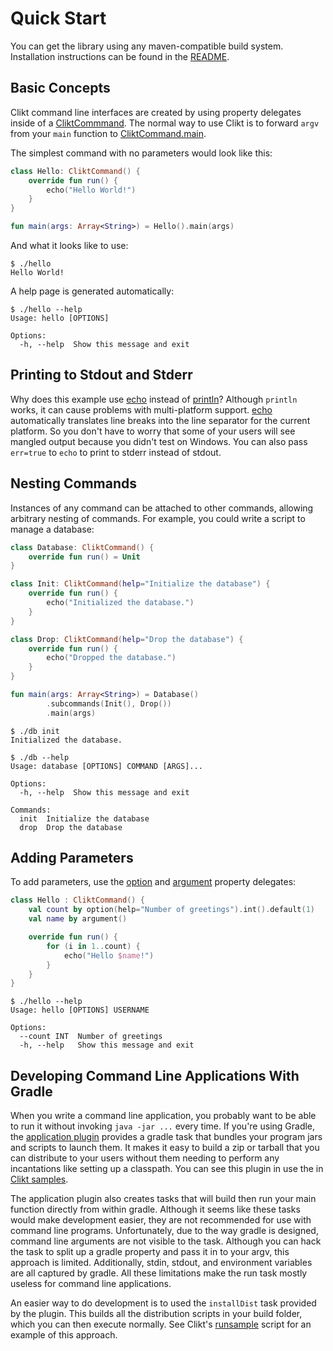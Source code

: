 # Quick Start

You can get the library using any maven-compatible build system.
Installation instructions can be found in the [README][README].

## Basic Concepts

Clikt command line interfaces are created by using property delegates
inside of a [CliktCommmand][CliktCommmand]. The normal way to use Clikt is to forward
`argv` from your `main` function to [CliktCommand.main][main].

The simplest command with no parameters would look like this:

```kotlin
class Hello: CliktCommand() {
    override fun run() {
        echo("Hello World!")
    }
}

fun main(args: Array<String>) = Hello().main(args)
```

And what it looks like to use:

```
$ ./hello
Hello World!
```

A help page is generated automatically:

```
$ ./hello --help
Usage: hello [OPTIONS]

Options:
  -h, --help  Show this message and exit
```

## Printing to Stdout and Stderr

Why does this example use [echo][echo] instead of [println][println]?
Although `println` works, it can cause problems with multi-platform
support. [echo][echo] automatically translates line breaks into the line
separator for the current platform. So you don't have to worry that some
of your users will see mangled output because you didn't test on
Windows. You can also pass `err=true` to `echo` to print to stderr
instead of stdout.

## Nesting Commands

Instances of any command can be attached to other commands, allowing
arbitrary nesting of commands. For example, you could write a script to
manage a database:

```kotlin tab="Example"
class Database: CliktCommand() {
    override fun run() = Unit
}

class Init: CliktCommand(help="Initialize the database") {
    override fun run() {
        echo("Initialized the database.")
    }
}

class Drop: CliktCommand(help="Drop the database") {
    override fun run() {
        echo("Dropped the database.")
    }
}

fun main(args: Array<String>) = Database()
        .subcommands(Init(), Drop())
        .main(args)
```

```text tab="Usage"
$ ./db init
Initialized the database.
```

```text tab="Help Output"
$ ./db --help
Usage: database [OPTIONS] COMMAND [ARGS]...

Options:
  -h, --help  Show this message and exit

Commands:
  init  Initialize the database
  drop  Drop the database
```


## Adding Parameters

To add parameters, use the [option][option] and [argument][argument] property
delegates:

```kotlin tab="Example"
class Hello : CliktCommand() {
    val count by option(help="Number of greetings").int().default(1)
    val name by argument()

    override fun run() {
        for (i in 1..count) {
            echo("Hello $name!")
        }
    }
}
```

```text tab="Help Output"
$ ./hello --help
Usage: hello [OPTIONS] USERNAME

Options:
  --count INT  Number of greetings
  -h, --help   Show this message and exit
```

## Developing Command Line Applications With Gradle

When you write a command line application, you probably want to be able to run it without invoking
`java -jar ...` every time. If you're using Gradle, the [application plugin][application_plugin] provides a gradle task
that bundles your program jars and scripts to launch them. It makes it easy to build a zip or
tarball that you can distribute to your users without them needing to perform any incantations like
setting up a classpath. You can see this plugin in use the in [Clikt samples][clikt-samples].

The application plugin also creates tasks that will build then run your
main function directly from within gradle. Although it seems like these
tasks would make development easier, they are not recommended for use
with command line programs. Unfortunately, due to the way gradle is
designed, command line arguments are not visible to the task. Although
you can hack the task to split up a gradle property and pass it in to
your argv, this approach is limited. Additionally, stdin, stdout, and
environment variables are all captured by gradle. All these limitations
make the run task mostly useless for command line applications.

An easier way to do development is to used the `installDist` task
provided by the plugin. This builds all the distribution scripts in your
build folder, which you can then execute normally. See Clikt's
[runsample][runsample] script for an example of this approach.


[README]:             https://github.com/ajalt/clikt
[CliktCommmand]:      api/clikt/com.github.ajalt.clikt.core/-clikt-command/index.md
[main]:               api/clikt/com.github.ajalt.clikt.core/-clikt-command/main.md
[println]:            https://kotlinlang.org/api/latest/jvm/stdlib/kotlin.io/println.html
[echo]:               api/clikt/com.github.ajalt.clikt.output/-term-ui/echo.md
[option]:             api/clikt/com.github.ajalt.clikt.parameters.options/option.md
[argument]:           api/clikt/com.github.ajalt.clikt.parameters.arguments/argument.md
[application_plugin]: https://docs.gradle.org/current/userguide/application_plugin.html
[clikt-samples]:      https://github.com/ajalt/clikt/tree/master/samples
[runsample]:          https://github.com/ajalt/clikt/blob/master/runsample
